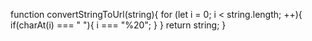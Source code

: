 function convertStringToUrl(string){
  for (let i = 0; i < string.length; ++){
    if(charAt(i) === " "){
      i === "%20";
    }
  }
  return string;
}